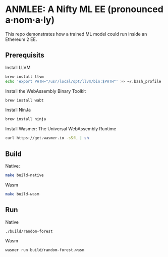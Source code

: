 # ANMLEE: A Nifty ML EE (pronounced a·nom·a·ly)

This repo demonstrates how a trained ML model could run inside an Ethereum 2 EE.

## Prerequisits

Install LLVM

```bash
brew install llvm
echo 'export PATH="/usr/local/opt/llvm/bin:$PATH"' >> ~/.bash_profile
```

Install the WebAssembly Binary Toolkit

```bash
brew install wabt
```

Install NinJa

```bash
brew install ninja
```

Install Wasmer: The Universal WebAssembly Runtime

```bash
curl https://get.wasmer.io -sSfL | sh
```

## Build 

Native:

```bash
make build-native
```

Wasm
```bash
make build-wasm
```

## Run

Native
```bash
./build/random-forest
```

Wasm
```bash
wasmer run build/random-forest.wasm 
```
